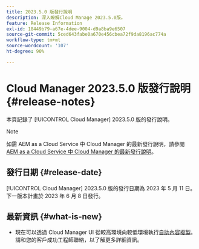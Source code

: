 ```yaml
---
title: 2023.5.0 版發行說明
description: 深入瞭解Cloud Manage 2023.5.0版。
feature: Release Information
exl-id: 18449b79-a67e-4dee-9004-d9a8ba9e6507
source-git-commit: 5ced643fabe0a670e456cbea72f9da8196ac774a
workflow-type: tm+mt
source-wordcount: '107'
ht-degree: 90%

---
```


# Cloud Manager 2023.5.0 版發行說明 {#release-notes}

本頁記錄了 [!UICONTROL Cloud Manager] 2023.5.0 版的發行說明。

>[!NOTE]
>
>如需 AEM as a Cloud Service 中 Cloud Manager 的最新發行說明，請參閱 [AEM as a Cloud Service 中 Cloud Manager 的最新發行說明](https://experienceleague.adobe.com/zh-hant/docs/experience-manager-cloud-service/content/release-notes/cloud-manager/current)。

## 發行日期 {#release-date}

[!UICONTROL Cloud Manager] 2023.5.0 版的發行日期為 2023 年 5 月 11 日。下一版本計畫於 2023 年 6 月 8 日發行。

## 最新資訊 {#what-is-new}

* 現在可以透過 Cloud Manager UI 從較高環境向較低環境執行[自助內容複製](/help/using/content-copy.md)。請和您的客戶成功工程師聯絡，以了解更多詳細資訊。
